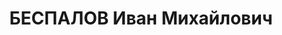 ---
title: БЕСПАЛОВ Иван Михайлович
description: "Род. в 1899, Пермская губ., Екатеринбургский уезд, дер. Смолино, русский,\
  \ обр.: высшее, искл. из ВКП(б) 16 июля 1937 г. Проживал: Москва, Плотников пер.,\
  \ д. 10, кв. 41. Зам. гл. редактора в издательстве \"Художественная литература\"\
  . \n  Арестован 26.07.1937. Обв. в шпионаже и участии в антисоветской троцкистской\
  \ правой организации. Приговор: ВК ВС СССР, 26.11.1937 – ВМН. Расстрелян 26.11.1937,\
  \ г.Москва. \n  Реабилитирован ВК ВС СССР 17.03.1956"
---